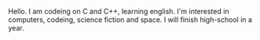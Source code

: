 Hello. I am codeing on C and C++, learning english.
I'm interested in computers, codeing, science fiction and space.
I will finish high-school in a year.
